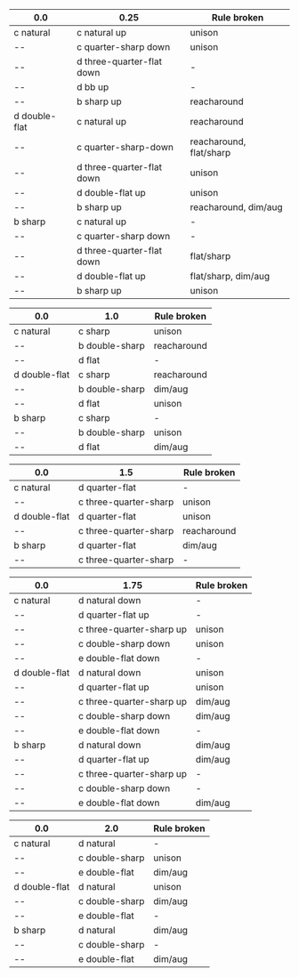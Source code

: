 |             0.0           |            0.25            | Rule broken          |
|-------------------------|-------------------------|-------------------------|
| c natural               | c natural up            | unison                  |
| --                      | c quarter-sharp down     | unison                  |
| --                      | d three-quarter-flat down | -                       |
| --                      | d bb up                 | -                       |
| -- 					  | b sharp up              | reacharound             |
| d double-flat                    | c natural up 		    | reacharound 			  |
| -- 					  | c quarter-sharp-down 	| reacharound, flat/sharp |
| --  					  | d three-quarter-flat down | unison				  |
| --					  | d double-flat up					| unison 				  |
| --					  | b sharp up				| reacharound, dim/aug    |
| b sharp 				  | c natural up			| -						  |
| --                      | c quarter-sharp down     | -                       |
| --                      | d three-quarter-flat down | flat/sharp              |
| -- 					  | d double-flat up                 | flat/sharp, dim/aug     |
| -- 					  | b sharp up              | unison                  |


|             0.0           |            1.0            | Rule broken          |
|-------------------------|-------------------------|-------------------------|
| c natural               | c sharp            | unison                  |
| --               | b double-sharp            | reacharound                  |
| --               | d flat            | -                  |
| d double-flat               | c sharp            | reacharound                  |
| --               | b double-sharp            | dim/aug                  |
| --               | d flat            | unison                  |
| b sharp               | c sharp            | - |
| --               | b double-sharp            | unison                  |
| --               | d flat            | dim/aug                  |

| 0.0 | 1.5 | Rule broken |
| --- | --- | --- |
| c natural | d quarter-flat | - |
| -- | c three-quarter-sharp | unison |
| d double-flat | d quarter-flat | unison |
| -- | c three-quarter-sharp | reacharound  |
| b sharp | d quarter-flat | dim/aug |
| -- | c three-quarter-sharp | - |

| 0.0 | 1.75 | Rule broken |
| --- | ---  | --- |
| c natural | d natural down | - |
| -- | d quarter-flat up | - |
| -- | c three-quarter-sharp up | unison |
| -- | c double-sharp down | unison |
| -- | e double-flat down | - |
| d double-flat | d natural down | unison |
| -- | d quarter-flat up | unison |
| -- | c three-quarter-sharp up | dim/aug |
| -- | c double-sharp down | dim/aug |
| -- | e double-flat down | - |
| b sharp | d natural down | dim/aug |
| -- | d quarter-flat up | dim/aug |
| -- | c three-quarter-sharp up | - |
| -- | c double-sharp down | - |
| -- | e double-flat down | dim/aug |

| 0.0 | 2.0 | Rule broken |
| --- | --- | --- |
| c natural | d natural | - |
| -- | c double-sharp | unison |
| -- | e double-flat | dim/aug |
| d double-flat | d natural | unison |
| -- | c double-sharp | dim/aug |
| -- | e double-flat | - |
| b sharp | d natural | dim/aug |
| -- | c double-sharp | - |
| -- | e double-flat | dim/aug |
